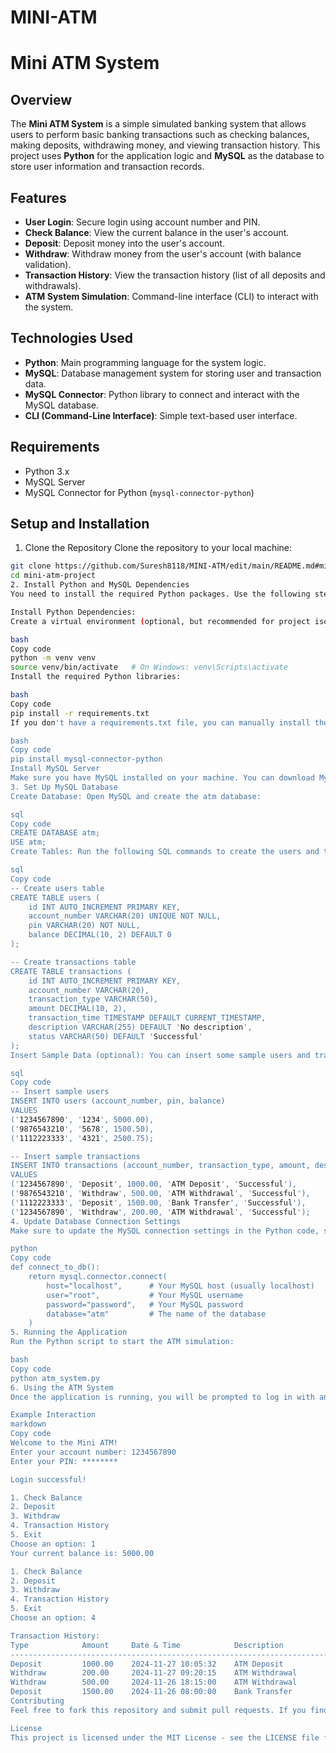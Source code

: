 # MINI-ATM
# Mini ATM System

## Overview
The **Mini ATM System** is a simple simulated banking system that allows users to perform basic banking transactions such as checking balances, making deposits, withdrawing money, and viewing transaction history. This project uses **Python** for the application logic and **MySQL** as the database to store user information and transaction records.

## Features
- **User Login**: Secure login using account number and PIN.
- **Check Balance**: View the current balance in the user's account.
- **Deposit**: Deposit money into the user's account.
- **Withdraw**: Withdraw money from the user's account (with balance validation).
- **Transaction History**: View the transaction history (list of all deposits and withdrawals).
- **ATM System Simulation**: Command-line interface (CLI) to interact with the system.

## Technologies Used
- **Python**: Main programming language for the system logic.
- **MySQL**: Database management system for storing user and transaction data.
- **MySQL Connector**: Python library to connect and interact with the MySQL database.
- **CLI (Command-Line Interface)**: Simple text-based user interface.

## Requirements
- Python 3.x
- MySQL Server
- MySQL Connector for Python (`mysql-connector-python`)

## Setup and Installation

1. Clone the Repository
Clone the repository to your local machine:

```bash
git clone https://github.com/Suresh8118/MINI-ATM/edit/main/README.md#mini-atm
cd mini-atm-project
2. Install Python and MySQL Dependencies
You need to install the required Python packages. Use the following steps:

Install Python Dependencies:
Create a virtual environment (optional, but recommended for project isolation):

bash
Copy code
python -m venv venv
source venv/bin/activate   # On Windows: venv\Scripts\activate
Install the required Python libraries:

bash
Copy code
pip install -r requirements.txt
If you don't have a requirements.txt file, you can manually install the MySQL Connector by running:

bash
Copy code
pip install mysql-connector-python
Install MySQL Server
Make sure you have MySQL installed on your machine. You can download MySQL from the official website: MySQL Downloads.
3. Set Up MySQL Database
Create Database: Open MySQL and create the atm database:

sql
Copy code
CREATE DATABASE atm;
USE atm;
Create Tables: Run the following SQL commands to create the users and transactions tables:

sql
Copy code
-- Create users table
CREATE TABLE users (
    id INT AUTO_INCREMENT PRIMARY KEY,
    account_number VARCHAR(20) UNIQUE NOT NULL,
    pin VARCHAR(20) NOT NULL,
    balance DECIMAL(10, 2) DEFAULT 0
);

-- Create transactions table
CREATE TABLE transactions (
    id INT AUTO_INCREMENT PRIMARY KEY,
    account_number VARCHAR(20),
    transaction_type VARCHAR(50),
    amount DECIMAL(10, 2),
    transaction_time TIMESTAMP DEFAULT CURRENT_TIMESTAMP,
    description VARCHAR(255) DEFAULT 'No description',
    status VARCHAR(50) DEFAULT 'Successful'
);
Insert Sample Data (optional): You can insert some sample users and transactions into the tables for testing:

sql
Copy code
-- Insert sample users
INSERT INTO users (account_number, pin, balance)
VALUES 
('1234567890', '1234', 5000.00),
('9876543210', '5678', 1500.50),
('1112223333', '4321', 2500.75);

-- Insert sample transactions
INSERT INTO transactions (account_number, transaction_type, amount, description, status)
VALUES 
('1234567890', 'Deposit', 1000.00, 'ATM Deposit', 'Successful'),
('9876543210', 'Withdraw', 500.00, 'ATM Withdrawal', 'Successful'),
('1112223333', 'Deposit', 1500.00, 'Bank Transfer', 'Successful'),
('1234567890', 'Withdraw', 200.00, 'ATM Withdrawal', 'Successful');
4. Update Database Connection Settings
Make sure to update the MySQL connection settings in the Python code, such as the host, user, password, and database name. You can do this in the connect_to_db() function of the main Python script.

python
Copy code
def connect_to_db():
    return mysql.connector.connect(
        host="localhost",      # Your MySQL host (usually localhost)
        user="root",           # Your MySQL username
        password="password",   # Your MySQL password
        database="atm"         # The name of the database
    )
5. Running the Application
Run the Python script to start the ATM simulation:

bash
Copy code
python atm_system.py
6. Using the ATM System
Once the application is running, you will be prompted to log in with an account number and PIN. After logging in successfully, you will be presented with options to check your balance, deposit money, withdraw money, or view your transaction history.

Example Interaction
markdown
Copy code
Welcome to the Mini ATM!
Enter your account number: 1234567890
Enter your PIN: ********

Login successful!

1. Check Balance
2. Deposit
3. Withdraw
4. Transaction History
5. Exit
Choose an option: 1
Your current balance is: 5000.00

1. Check Balance
2. Deposit
3. Withdraw
4. Transaction History
5. Exit
Choose an option: 4

Transaction History:
Type            Amount     Date & Time            Description                  Status
----------------------------------------------------------------------------------------------------
Deposit         1000.00    2024-11-27 10:05:32    ATM Deposit                 Successful
Withdraw        200.00     2024-11-27 09:20:15    ATM Withdrawal              Successful
Withdraw        500.00     2024-11-26 18:15:00    ATM Withdrawal              Successful
Deposit         1500.00    2024-11-26 08:00:00    Bank Transfer               Successful
Contributing
Feel free to fork this repository and submit pull requests. If you find any bugs or issues, please report them via the Issues section.

License
This project is licensed under the MIT License - see the LICENSE file for details.
